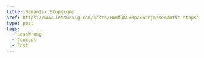 ```yaml
---
title: Semantic Stopsigns
href: https://www.lesswrong.com/posts/FWMfQKG3RpZx6irjm/semantic-stopsigns
type: post
tags:
  - LessWrong
  - Concept
  - Post
---
```


